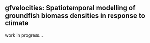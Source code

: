 ## gfvelocities: Spatiotemporal modelling of groundfish biomass densities in response to climate

work in progress...
